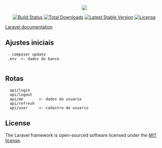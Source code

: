<p align="center"><img src="https://laravel.com/assets/img/components/logo-laravel.svg"></p>

<p align="center">
<a href="https://travis-ci.org/laravel/framework"><img src="https://travis-ci.org/laravel/framework.svg" alt="Build Status"></a>
<a href="https://packagist.org/packages/laravel/framework"><img src="https://poser.pugx.org/laravel/framework/d/total.svg" alt="Total Downloads"></a>
<a href="https://packagist.org/packages/laravel/framework"><img src="https://poser.pugx.org/laravel/framework/v/stable.svg" alt="Latest Stable Version"></a>
<a href="https://packagist.org/packages/laravel/framework"><img src="https://poser.pugx.org/laravel/framework/license.svg" alt="License"></a>
</p>

[Laravel documentation](https://laravel.com/docs)

## Ajustes iniciais
```
 - composer update
 .env  <- dados do banco
 
```

## Rotas

```
  api/login
  api/logout
  api/me       <- dados do usuario
  api/refresh
  api/user     <- cadastro de usuario      
```


## License

The Laravel framework is open-sourced software licensed under the [MIT license](http://opensource.org/licenses/MIT).
